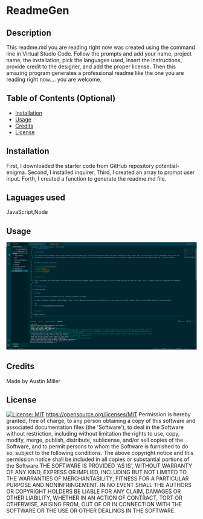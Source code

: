 
  # ReadmeGen

## Description 

This readme.md you are reading right now was created using the command line in Virtual Studio Code. Follow the prompts and add your name, project name, the installation, pick the languages used, insert the instructions, provide credit to the designer, and add the proper license. Then this amazing program generates a professional readme like the one you are reading right now.... you are welcome.


## Table of Contents (Optional)

* [Installation](#installation)
* [Usage](#usage)
* [Credits](#credits)
* [License](#license)


## Installation

First, I downloaded the starter code from GitHub repository potential-enigma. Second, I installed inquirer. Third, I created an array to prompt user input. Forth, I created a function to generate the readme.md file.

## Laguages used 

JavaScript,Node

## Usage 

![alt text](./assets/ScreenShot.png)


## Credits

Made by Austin Miller


## License

[![License: MIT](https://img.shields.io/badge/License-MIT-yellow.svg)](https://opensource.org/licenses/MIT)
https://opensource.org/licenses/MIT
Permission is hereby granted, free of charge, to any person obtaining a copy of this software and associated documentation files (the 'Software'), to deal in the Software without restriction, including without limitation the rights to use, copy, modify, merge, publish, distribute, sublicense, and/or sell copies of the Software, and to permit persons to whom the Software is furnished to do so, subject to the following conditions. The above copyright notice and this permission notice shall be included in all copies or substantial portions of the Software.THE SOFTWARE IS PROVIDED 'AS IS', WITHOUT WARRANTY OF ANY KIND, EXPRESS OR IMPLIED, INCLUDING BUT NOT LIMITED TO THE WARRANTIES OF MERCHANTABILITY, FITNESS FOR A PARTICULAR PURPOSE AND NONINFRINGEMENT. IN NO EVENT SHALL THE AUTHORS OR COPYRIGHT HOLDERS BE LIABLE FOR ANY CLAIM, DAMAGES OR OTHER LIABILITY, WHETHER IN AN ACTION OF CONTRACT, TORT OR OTHERWISE, ARISING FROM, OUT OF OR IN CONNECTION WITH THE SOFTWARE OR THE USE OR OTHER DEALINGS IN THE SOFTWARE.

